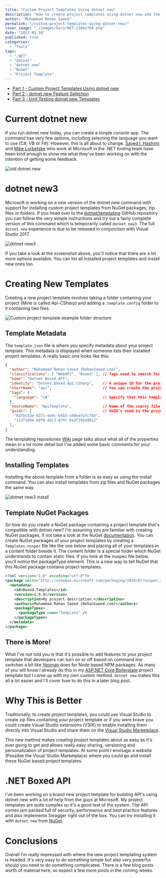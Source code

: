 ```yaml
---
title: "Custom Project Templates Using dotnet new"
description: "How to create project templates using dotnet new and the template.json file. How to share project templates by creating NuGet packages."
author: "Muhammad Rehan Saeed"
permalink: "/custom-project-templates-using-dotnet-new/"
cover_image: "./images/hero/NET-1366x768.png"
date: "2017-01-18"
published: true
categories:
  - "Tools"
tags:
  - ".NET"
  - "dotnet"
  - "dotnet new"
  - "NuGet"
  - "Project Template"
---
```


- [Part 1 - Custom Project Templates Using dotnet new](/custom-project-templates-using-dotnet-new/)
- [Part 2 - dotnet new Feature Selection](/dotnet-new-feature-selection/)
- [Part 3 - Unit Testing dotnet new Templates](/unit-testing-dotnet-new-templates/)

# Current dotnet new

If you run dotnet new today, you can create a simple console app. The command has very few options, including selecting the language you want to use (C#, VB or F#). However, this is all about to change. [Sayed I. Hashimi](https://twitter.com/sayedihashimi) and [Mike Lorbetske](https://twitter.com/mlorbetske) who work at Microsoft in the .NET tooling team have been kind enough to show me what they've been working on with the intention of getting some feedback.

![old dotnet new](./images/first-dotnet-new.png)

# dotnet new3

Microsoft is working on a new version of the dotnet new command with support for installing custom project templates from NuGet packages, zip files or folders. If you head over to the [dotnet/templating](https://github.com/dotnet/templating) GitHub repository you can follow the very simple instructions and try out a fairly complete version of this command which is temporarily called `dotnet new3`. The full `dotnet new` experience is due to be released in conjunction with Visual Studio 2017.

![dotnet new3](./images/dotnet-new3.png)

If you take a look at the screenshot above, you'll notice that there are a lot more options available. You can list all installed project templates and install new ones too.

# Creating New Templates

Creating a new project template involves taking a folder containing your project (Mine is called Api-CSharp) and adding a .`template.config` folder to it containing two files.

![Custom project template example folder structure](./images/Custom-project-template-example-folder-structure.png)

## Template Metadata

The `template.json` file is where you specify metadata about your project template. This metadata is displayed when someone lists their installed project templates. A really basic one looks like this:

```json
{
  "author": "Muhammad Rehan Saeed (RehanSaeed.com)",
  "classifications": [ "WebAPI", "Boxed" ], // Tags used to search for the template.
  "name": "Dotnet Boxed API",
  "identity": "Dotnet.Boxed.Api.CSharp",    // A unique ID for the project template.
  "shortName": "api",                       // You can create the project using this short name instead of the one above.
  "tags": {
    "language": "C#"                        // Specify that this template is in C#.
  },
  "sourceName": "ApiTemplate",              // Name of the csproj file and namespace that will be replaced.
  "guids": [                                // GUID's used in the project that will be replaced by new ones.
    "837bc53e-0271-4e9c-b5b5-c60ea7a7c7b5",
    "113f2d04-69f0-40c3-8797-ba3f356dd812"
  ],
}
```

The templating repositories [Wiki](https://github.com/dotnet/templating/wiki/%22Runnable-Project%22-Templates) page talks about what all of the properties mean in a lot more detail but I've added some basic comments for your understanding.

## Installing Templates

Installing the above template from a folder is as easy as using the install command. You can also install templates from zip files and NuGet packages the same way.

![dotnet new3 install](./images/dotnet-new3-install.png)

## Template NuGet Packages

So how do you create a NuGet package containing a project template that's compatible with dotnet new? I'm assuming you are familiar with creating NuGet packages, if not take a look at the NuGet [documentation](https://docs.microsoft.com/en-gb/nuget/quickstart/create-and-publish-a-package). You can create NuGet packages of your project templates by creating a `Templates.nuspec` file like the one below and placing all of your templates in a content folder beside it. The content folder is a special folder which NuGet understands to contain static files. If you look at the nuspec file below, you'll notice the packageType element. This is a new way to tell NuGet that this NuGet package contains project templates.

```xml
<?xml version="1.0" encoding="utf-8"?>
<package xmlns="http://schemas.microsoft.com/packaging/2010/07/nuspec.xsd">
  <metadata>
    <id>Boxed.Templates</id>
    <version>1.0.0</version>
    <description>My project description.</description>
    <authors>Muhammad Rehan Saeed (RehanSaeed.com)</authors>
    <packageTypes>
      <packageType name="Template" />
    </packageTypes>
  </metadata>
</package>
```

## There is More!

What I've not told you is that it's possible to add features to your project template that developers can turn on or off based on command line switches a bit like [Yeoman](http://yeoman.io/) does for Node based NPM packages. As many of you will know I already do this in my [ASP.NET Core Boilerplate](https://visualstudiogallery.msdn.microsoft.com/6cf50a48-fc1e-4eaf-9e82-0b2a6705ca7d) project template but I came up with my own custom method. `dotnet new` makes this all a lot easier and I'll cover how to do this in a later blog post.

# Why This is Better

Traditionally, to create project templates, you could use Visual Studio to create zip files containing your project template or if you were brave you could create Visual Studio extensions (VSIX) to enable installing them directly into Visual Studio and share them on the [Visual Studio Marketplace](https://marketplace.visualstudio.com/vs).

This new method makes creating project templates about as easy as it's ever going to get and allows really easy sharing, versioning and personalization of project templates. At some point I envisage a website (Possible the Visual Studio Marketplace) where you could go and install these NuGet based project templates.

# .NET Boxed API

I've been working on a brand new project template for building API's using dotnet new with a lot of help from the guys at Microsoft. My project templates are quite complex so it's a good test of the system. The API comes jam packed full of security, performance and best practice features and also implements Swagger right out of the box. You can try installing it with `dotnet new` from [NuGet](https://github.com/Dotnet-Boxed/Templates).

# Conclusions

Overall I'm really impressed with where the new project templating system is headed. It's very easy to do something simple but also very powerful should you need to do something complicated. There is a few blog posts worth of material here, so expect a few more posts in the coming weeks.
